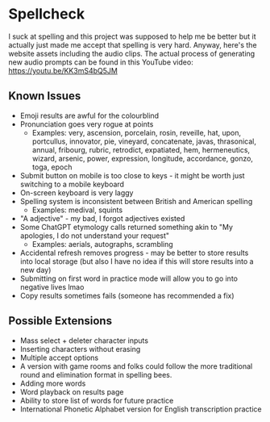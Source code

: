 # Spellcheck

I suck at spelling and this project was supposed to help me be better but it actually just made me accept that spelling is very hard. Anyway, here's the website assets including the audio clips. The actual process of generating new audio prompts can be found in this YouTube video: <https://youtu.be/KK3mS4bQ5JM>

## Known Issues

* Emoji results are awful for the colourblind
* Pronunciation goes very rogue at points
  * Examples: very, ascension, porcelain, rosin, reveille, hat, upon, portcullus, innovator, pie, vineyard, concatenate, javas, thrasonical, annual, fribourg, rubric, retrodict, expatiated, hem, hermeneutics, wizard, arsenic, power, expression, longitude, accordance, gonzo, toga, epoch
* Submit button on mobile is too close to keys - it might be worth just switching to a mobile keyboard
* On-screen keyboard is very laggy
* Spelling system is inconsistent between British and American spelling
  * Examples: medival, squints
* "A adjective" - my bad, I forgot adjectives existed
* Some ChatGPT etymology calls returned something akin to "My apologies, I do not understand your request"
  * Examples: aerials, autographs, scrambling
* Accidental refresh removes progress - may be better to store results into local storage (but also I have no idea if this will store results into a new day)
* Submitting on first word in practice mode will allow you to go into negative lives lmao
* Copy results sometimes fails (someone has recommended a fix)

## Possible Extensions

* Mass select + deleter character inputs
* Inserting characters without erasing
* Multiple accept options
* A version with game rooms and folks could follow the more traditional round and elimination format in spelling bees.
* Adding more words
* Word playback on results page
* Ability to store list of words for future practice
* International Phonetic Alphabet version for English transcription practice
